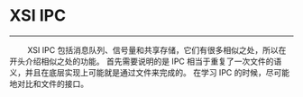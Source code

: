 # XSI IPC
***

&emsp;&emsp;
XSI IPC 包括消息队列、信号量和共享存储，它们有很多相似之处，所以在开头介绍相似之处的功能。
首先需要说明的是 IPC 相当于重复了一次文件的语义，并且在底层实现上可能就是通过文件来完成的。
在学习 IPC 的时候，尽可能地对比和文件的接口。